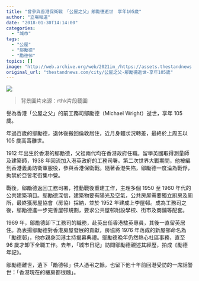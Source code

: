 ```yaml
---
title: "曾參與香港保衛戰　「公屋之父」鄔勵德逝世　享年105歲"
author: "立場報道"
date: "2018-01-30T14:14:00"
categories:
  - "城市"
tags:
  - "公屋"
  - "鄔勵德"
  - "勵德邨"
topics: []
image: "http://web.archive.org/web/2021im_/https://assets.thestandnews.com/media/photos/wright-14_buLIy.png"
original_url: "thestandnews.com/city/公屋之父-鄔勵德逝世-享年105歲"
---
```

![](http://web.archive.org/web/2021im_/https://assets.thestandnews.com/media/photos/wright-14_buLIy.png)
> 背景圖片來源：rthk片段截圖

譽為香港「公屋之父」的前工務司鄔勵德（Michael Wright）逝世，享年 105 歲。

年過百歲的鄔勵德，退休後搬回倫敦居住，近月身體狀況轉差，最終於上周五以 105 歲高壽離世。

1912 年出生於香港的鄔勵德，父祖兩代均在香港政府任職。留學英國取得測量師及建築師，1938 年回流加入港英政府的工務司署。第二次世界大戰期間，他被編到香港義勇防衛軍服役，參與香港保衛戰。隨著香港失陷，鄔勵德一度淪為戰俘，拘禁於亞皆老街集中營。

戰後，鄔勵德返回工務司署，推動戰後重建工作，主理多個 1950 至 1960 年代的公共建築項目。鄔勵德深信，建築物要有陽光及空氣，公共房屋需要獨立廚房及廁所，最終獲房屋協會（房協）採納，並於 1952 年建成上李屋邨。成為工務司之後，鄔勵德進一步完善屋邨規劃，要求公共屋邨附設學校、街市及商舖等配套。

1969 年，鄔勵德卸下工務司的職務，赴英出任香港駐英專員，其後一直留英居住。為表揚鄔勵德對香港房屋發展的貢獻，房協將 1976 年落成的新屋邨命名為「勵德邨」，他亦親身回港主持揭幕典禮。鄔勵德晚年仍然熱心社區事務，直至 96 歲才卸下全職工作。去年，「城市日記」訪問鄔勵德親述其經歷，拍成《勵德年記》。

鄔勵德離世，遺下「勵德邨」供人憑弔之餘，也留下他十年前回港受訪的一席話警世：「香港現在的樓房都很醜」。